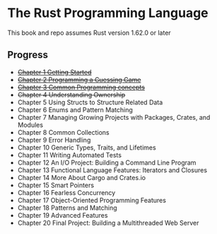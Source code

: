 # The Rust Programming Language
This book and repo assumes Rust version 1.62.0 or later

## Progress
* ~~[Chapter 1 Getting Started](https://github.com/Synopsik/learn-rust/tree/master/chapter_1#chapter-1-getting-started)~~
* ~~[Chapter 2 Programming a Guessing Game](https://github.com/Synopsik/learn-rust/tree/master/chapter_2#chapter-2-programming-a-guessing-game)~~
* ~~[Chapter 3 Common Programming concepts](https://github.com/Synopsik/learn-rust/tree/master/chapter_3#chapter-3-common-programming-concepts)~~
* ~~Chapter 4 Understanding Ownership~~
* Chapter 5 Using Structs to Structure Related Data
* Chapter 6 Enums and Pattern Matching
* Chapter 7 Managing Growing Projects with Packages, Crates, and Modules
* Chapter 8 Common Collections
* Chapter 9 Error Handling
* Chapter 10 Generic Types, Traits, and Lifetimes
* Chapter 11 Writing Automated Tests
* Chapter 12 An I/O Project: Building a Command Line Program
* Chapter 13 Functional Language Features: Iterators and Closures
* Chapter 14 More About Cargo and Crates.io
* Chapter 15 Smart Pointers
* Chapter 16 Fearless Concurrency
* Chapter 17 Object-Oriented Programming Features
* Chapter 18 Patterns and Matching
* Chapter 19 Advanced Features
* Chapter 20 Final Project: Building a Multithreaded Web Server

